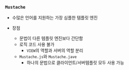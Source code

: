 ### `Mustache`

- 수많은 언어를 지원하는 가장 심플한 템플릿 엔진

- 장점
    + 문법이 다른 템플릿 엔진보다 간단함
    + 로직 코드 사용 불가
        * `VIEW`의 역할과 서버의 역할 분리
    + `Mustache.js`와 `Mustache.jave`
        * 하나의 문법으로 클라이언트/서버템플릿 모두 사용 가능